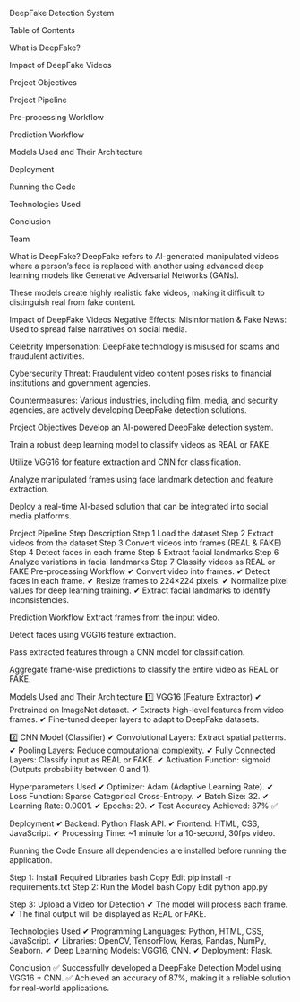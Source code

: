 DeepFake Detection System

Table of Contents

What is DeepFake?

Impact of DeepFake Videos

Project Objectives

Project Pipeline

Pre-processing Workflow

Prediction Workflow

Models Used and Their Architecture

Deployment

Running the Code

Technologies Used

Conclusion

Team

What is DeepFake?
DeepFake refers to AI-generated manipulated videos where a person’s face is replaced with another using advanced deep learning models like Generative Adversarial Networks (GANs).

These models create highly realistic fake videos, making it difficult to distinguish real from fake content.

Impact of DeepFake Videos
Negative Effects:
Misinformation & Fake News: Used to spread false narratives on social media.

Celebrity Impersonation: DeepFake technology is misused for scams and fraudulent activities.

Cybersecurity Threat: Fraudulent video content poses risks to financial institutions and government agencies.

Countermeasures:
Various industries, including film, media, and security agencies, are actively developing DeepFake detection solutions.

Project Objectives
Develop an AI-powered DeepFake detection system.

Train a robust deep learning model to classify videos as REAL or FAKE.

Utilize VGG16 for feature extraction and CNN for classification.

Analyze manipulated frames using face landmark detection and feature extraction.

Deploy a real-time AI-based solution that can be integrated into social media platforms.

Project Pipeline
Step	Description
Step 1	Load the dataset
Step 2	Extract videos from the dataset
Step 3	Convert videos into frames (REAL & FAKE)
Step 4	Detect faces in each frame
Step 5	Extract facial landmarks
Step 6	Analyze variations in facial landmarks
Step 7	Classify videos as REAL or FAKE
Pre-processing Workflow
✔ Convert video into frames.
✔ Detect faces in each frame.
✔ Resize frames to 224×224 pixels.
✔ Normalize pixel values for deep learning training.
✔ Extract facial landmarks to identify inconsistencies.

Prediction Workflow
Extract frames from the input video.

Detect faces using VGG16 feature extraction.

Pass extracted features through a CNN model for classification.

Aggregate frame-wise predictions to classify the entire video as REAL or FAKE.

Models Used and Their Architecture
1️⃣ VGG16 (Feature Extractor)
✔ Pretrained on ImageNet dataset.
✔ Extracts high-level features from video frames.
✔ Fine-tuned deeper layers to adapt to DeepFake datasets.

2️⃣ CNN Model (Classifier)
✔ Convolutional Layers: Extract spatial patterns.
✔ Pooling Layers: Reduce computational complexity.
✔ Fully Connected Layers: Classify input as REAL or FAKE.
✔ Activation Function: sigmoid (Outputs probability between 0 and 1).

Hyperparameters Used
✔ Optimizer: Adam (Adaptive Learning Rate).
✔ Loss Function: Sparse Categorical Cross-Entropy.
✔ Batch Size: 32.
✔ Learning Rate: 0.0001.
✔ Epochs: 20.
✔ Test Accuracy Achieved: 87% ✅

Deployment
✔ Backend: Python Flask API.
✔ Frontend: HTML, CSS, JavaScript.
✔ Processing Time: ~1 minute for a 10-second, 30fps video.

Running the Code
Ensure all dependencies are installed before running the application.

Step 1: Install Required Libraries
bash
Copy
Edit
pip install -r requirements.txt
Step 2: Run the Model
bash
Copy
Edit
python app.py


Step 3: Upload a Video for Detection
✔ The model will process each frame.
✔ The final output will be displayed as REAL or FAKE.

Technologies Used
✔ Programming Languages: Python, HTML, CSS, JavaScript.
✔ Libraries: OpenCV, TensorFlow, Keras, Pandas, NumPy, Seaborn.
✔ Deep Learning Models: VGG16, CNN.
✔ Deployment: Flask.

Conclusion
✅ Successfully developed a DeepFake Detection Model using VGG16 + CNN.
✅ Achieved an accuracy of 87%, making it a reliable solution for real-world applications.

